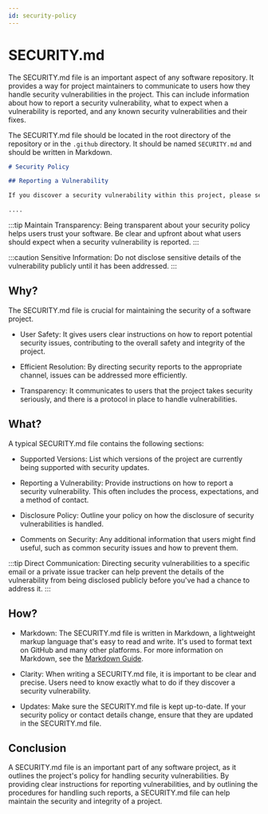 ```yaml
---
id: security-policy
---
```


# SECURITY.md

The SECURITY.md file is an important aspect of any software repository. It provides a way for project maintainers to communicate to users how they handle security vulnerabilities in the project. This can include information about how to report a security vulnerability, what to expect when a vulnerability is reported, and any known security vulnerabilities and their fixes.

The SECURITY.md file should be located in the root directory of the repository or in the `.github` directory. It should be named `SECURITY.md` and should be written in Markdown.

```markdown title="/SECURITY.md"
# Security Policy

## Reporting a Vulnerability

If you discover a security vulnerability within this project, please send an email to [Your Email]. All security vulnerabilities will be promptly addressed.

....
```

:::tip
Maintain Transparency: Being transparent about your security policy helps users trust your software. Be clear and upfront about what users should expect when a security vulnerability is reported.
:::

:::caution
Sensitive Information: Do not disclose sensitive details of the vulnerability publicly until it has been addressed.
:::

## Why?

The SECURITY.md file is crucial for maintaining the security of a software project.

- User Safety: It gives users clear instructions on how to report potential security issues, contributing to the overall safety and integrity of the project.

- Efficient Resolution: By directing security reports to the appropriate channel, issues can be addressed more efficiently.

- Transparency: It communicates to users that the project takes security seriously, and there is a protocol in place to handle vulnerabilities.

## What?

A typical SECURITY.md file contains the following sections:

- Supported Versions: List which versions of the project are currently being supported with security updates.

- Reporting a Vulnerability: Provide instructions on how to report a security vulnerability. This often includes the process, expectations, and a method of contact.

- Disclosure Policy: Outline your policy on how the disclosure of security vulnerabilities is handled.

- Comments on Security: Any additional information that users might find useful, such as common security issues and how to prevent them.

:::tip
Direct Communication: Directing security vulnerabilities to a specific email or a private issue tracker can help prevent the details of the vulnerability from being disclosed publicly before you've had a chance to address it.
:::

## How?

- Markdown: The SECURITY.md file is written in Markdown, a lightweight markup language that's easy to read and write. It's used to format text on GitHub and many other platforms. For more information on Markdown, see the [Markdown Guide](https://www.markdownguide.org/).

- Clarity: When writing a SECURITY.md file, it is important to be clear and precise. Users need to know exactly what to do if they discover a security vulnerability.

- Updates: Make sure the SECURITY.md file is kept up-to-date. If your security policy or contact details change, ensure that they are updated in the SECURITY.md file.

## Conclusion

A SECURITY.md file is an important part of any software project, as it outlines the project's policy for handling security vulnerabilities. By providing clear instructions for reporting vulnerabilities, and by outlining the procedures for handling such reports, a SECURITY.md file can help maintain the security and integrity of a project.
